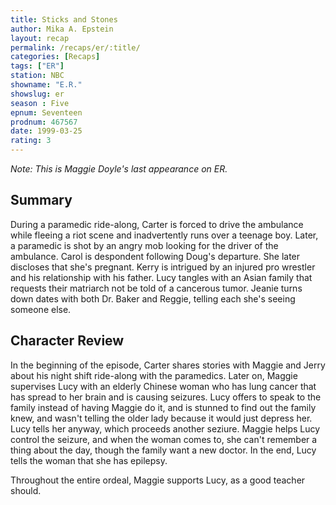 ```yaml
---
title: Sticks and Stones
author: Mika A. Epstein
layout: recap
permalink: /recaps/er/:title/
categories: [Recaps]
tags: ["ER"]
station: NBC
showname: "E.R."
showslug: er
season : Five  
epnum: Seventeen  
prodnum: 467567    
date: 1999-03-25  
rating: 3  
---
```


_Note: This is Maggie Doyle's last appearance on ER._

## Summary  
  
During a paramedic ride-along, Carter is forced to drive the ambulance while fleeing a riot scene and inadvertently runs over a teenage boy. Later, a paramedic is shot by an angry mob looking for the driver of the ambulance. Carol is despondent following Doug's departure. She later discloses that she's pregnant. Kerry is intrigued by an injured pro wrestler and his relationship with his father. Lucy tangles with an Asian family that requests their matriarch not be told of a cancerous tumor. Jeanie turns down dates with both Dr. Baker and Reggie, telling each she's seeing someone else.

## Character Review  
  
In the beginning of the episode, Carter shares stories with Maggie and Jerry about his night shift ride-along with the paramedics. Later on, Maggie supervises Lucy with an elderly Chinese woman who has lung cancer that has spread to her brain and is causing seizures. Lucy offers to speak to the family instead of having Maggie do it, and is stunned to find out the family knew, and wasn't telling the older lady because it would just depress her. Lucy tells her anyway, which proceeds another seziure. Maggie helps Lucy control the seizure, and when the woman comes to, she can't remember a thing about the day, though the family want a new doctor. In the end, Lucy tells the woman that she has epilepsy.

Throughout the entire ordeal, Maggie supports Lucy, as a good teacher should.